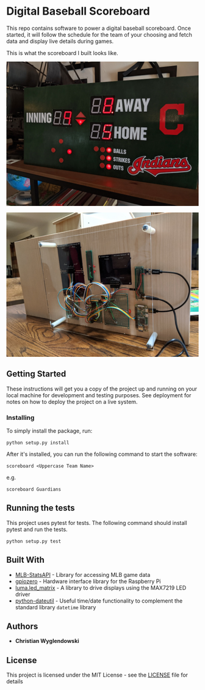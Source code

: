 # Digital Baseball Scoreboard

This repo contains software to power a digital baseball scoreboard. Once started, 
it will follow the schedule for the team of your choosing and fetch data and display
live details during games.

This is what the scoreboard I built looks like.

![Front of scoreboard](https://github.com/dowski/scoreboard/blob/master/media/scoreboard-front.jpg?raw=true)

![Back of scoreboard](https://github.com/dowski/scoreboard/blob/master/media/scoreboard-back.jpg?raw=true)

## Getting Started

These instructions will get you a copy of the project up and running on
your local machine for development and testing purposes. See deployment for
notes on how to deploy the project on a live system.

### Installing

To simply install the package, run:

```
python setup.py install
```

After it's installed, you can run the following command to start the software:

```
scoreboard <Uppercase Team Name>
```

e.g.

```
scoreboard Guardians
```

## Running the tests

This project uses pytest for tests. The following command should install
pytest and run the tests.

```
python setup.py test
```

## Built With

- [MLB-StatsAPI](https://github.com/toddrob99/MLB-StatsAPI) - Library for accessing MLB game data
- [gpiozero](https://gpiozero.readthedocs.io/) - Hardware interface library for the Raspberry Pi
- [luma.led_matrix](https://github.com/rm-hull/luma.led_matrix) - A library to drive displays using the MAX7219 LED driver
- [python-dateutil](https://pypi.org/project/python-dateutil/) - Useful time/date functionality to complement the standard library `datetime` library

## Authors

- **Christian Wyglendowski**

## License

This project is licensed under the MIT License - see the [LICENSE](LICENSE) file for details
